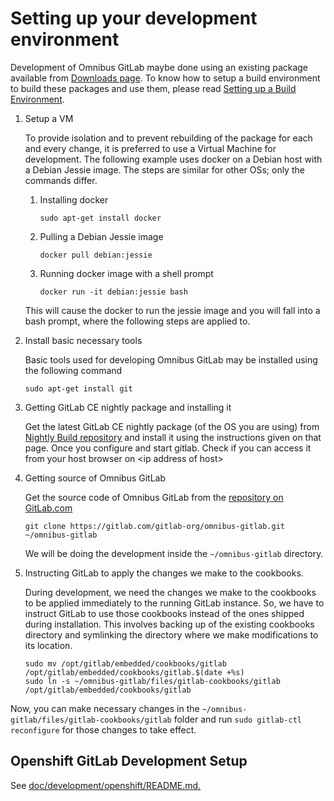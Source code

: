# Setting up your development environment

Development of Omnibus GitLab maybe done using an existing package available
from [Downloads page](https://about.gitlab.com/downloads). To know how to setup
a build environment to build these packages and use them, please read [Setting
up a Build Environment](doc/build/prepare-build-environment.md).

 1. Setup a VM

    To provide isolation and to prevent rebuilding of the package for each and
    every change, it is preferred to use a Virtual Machine for development. The
    following example uses docker on a Debian host with a Debian Jessie image.
    The steps are similar for other OSs; only the commands differ.
    1. Installing docker

        ```
        sudo apt-get install docker
        ```

    2. Pulling a Debian Jessie image

        ```
        docker pull debian:jessie
        ```

    3. Running docker image with a shell prompt

        ```
        docker run -it debian:jessie bash
        ```
    This will cause the docker to run the jessie image and you will fall into a
    bash prompt, where the following steps are applied to.

 2. Install basic necessary tools

    Basic tools used for developing Omnibus GitLab may be installed using the
    following command

    ```
    sudo apt-get install git
    ```

 3. Getting GitLab CE nightly package and installing it

    Get the latest GitLab CE nightly package (of the OS you are using) from
    [Nightly Build repository](https://packages.gitlab.com/gitlab/nightly-builds)
    and install it using the instructions given on that page. Once you configure
    and start gitlab. Check if you can access it from your host browser on
    \<ip address of host>

 4. Getting source of Omnibus GitLab

    Get the source code of Omnibus GitLab from the [repository on GitLab.com](https://gitlab.com/gitlab-org/omnibus-gitlab)

    ```
    git clone https://gitlab.com/gitlab-org/omnibus-gitlab.git ~/omnibus-gitlab
    ```

    We will be doing the development inside the `~/omnibus-gitlab` directory.

 5. Instructing GitLab to apply the changes we make to the cookbooks.

    During development, we need the changes we make to the cookbooks to be
    applied immediately to the running GitLab instance. So, we have to instruct
    GitLab to use those cookbooks instead of the ones shipped during
    installation. This involves backing up of the existing cookbooks directory
    and symlinking the directory where we make modifications to its location.

    ```
    sudo mv /opt/gitlab/embedded/cookbooks/gitlab /opt/gitlab/embedded/cookbooks/gitlab.$(date +%s)
    sudo ln -s ~/omnibus-gitlab/files/gitlab-cookbooks/gitlab /opt/gitlab/embedded/cookbooks/gitlab
    ```

Now, you can make necessary changes in the
`~/omnibus-gitlab/files/gitlab-cookbooks/gitlab` folder and run `sudo gitlab-ctl reconfigure`
for those changes to take effect.

## Openshift GitLab Development Setup

See [doc/development/openshift/README.md.](doc/development/openshift/README.md#development-setup)
